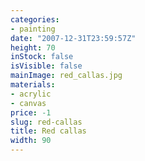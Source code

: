 ```yaml
---
categories:
- painting
date: "2007-12-31T23:59:57Z"
height: 70
inStock: false
isVisible: false
mainImage: red_callas.jpg
materials:
- acrylic
- canvas
price: -1
slug: red-callas
title: Red callas
width: 90
---
```


